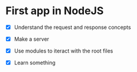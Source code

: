 # First app in NodeJS 




- [x] Understand the request and response concepts 
- [x] Make a server 
- [x] Use modules to iteract with the root files
- [x] Learn something 

